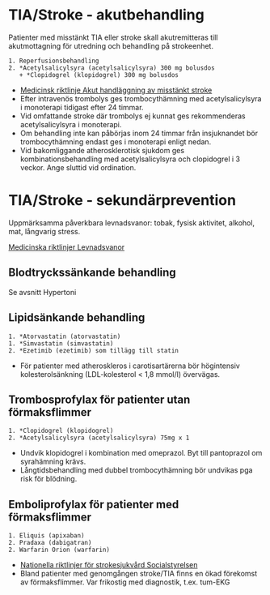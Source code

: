 TIA/Stroke - akutbehandling
===========================

Patienter med misstänkt TIA eller stroke skall akutremitteras till 
akutmottagning för utredning och behandling på strokeenhet.

    1. Reperfusionsbehandling
    2. *Acetylsalicylsyra (acetylsalicylsyra) 300 mg bolusdos
       + *Clopidogrel (klopidogrel) 300 mg bolusdos
 
-   [Medicinsk riktlinje Akut handläggning av misstänkt stroke](http://dokpub.regionkronoberg.se/OpenDoc.aspx?Id=41997)
-   Efter intravenös trombolys ges trombocythämning med acetylsalicylsyra
    i monoterapi tidigast efter 24 timmar.
-   Vid omfattande stroke där trombolys ej kunnat ges rekommenderas
	acetylsalicylsyra i monoterapi.
-   Om behandling inte kan påbörjas inom 24 timmar från insjuknandet
    bör trombocythämning endast ges i monoterapi enligt nedan.
-   Vid bakomliggande atherosklerotisk sjukdom ges kombinationsbehandling
    med acetylsalicylsyra och clopidogrel i 3 veckor. Ange sluttid vid 
	ordination.

TIA/Stroke - sekundärprevention
===============================

Uppmärksamma påverkbara levnadsvanor: tobak, fysisk aktivitet, alkohol,
mat, långvarig stress.

[Medicinska riktlinjer Levnadsvanor](http://intern.ltkronoberg.se/hem/HoS/HoS-personal/VardrutinerPM/Halsoframjande/)

Blodtryckssänkande behandling
-----------------------------

Se avsnitt Hypertoni

Lipidsänkande behandling
------------------------

    1. *Atorvastatin (atorvastatin)
    1. *Simvastatin (simvastatin)
    2. *Ezetimib (ezetimib) som tillägg till statin

- För patienter med atheroskleros i carotisartärerna bör högintensiv 
  kolesterolsänkning (LDL-kolesterol < 1,8 mmol/l) övervägas.

Trombosprofylax för patienter utan förmaksflimmer
-------------------------------------------------

    1. *Clopidogrel (klopidogrel)
    2. *Acetylsalicylsyra (acetylsalicylsyra) 75mg x 1

- Undvik klopidogrel i kombination med omeprazol. Byt till pantoprazol om 
  syrahämning krävs.
- Långtidsbehandling med dubbel trombocythämning bör undvikas pga risk för
  blödning.

Emboliprofylax för patienter med förmaksflimmer
-----------------------------------------------

    1. Eliquis (apixaban)
    2. Pradaxa (dabigatran)
    2. Warfarin Orion (warfarin)

-   [Nationella riktlinjer för strokesjukvård Socialstyrelsen](http://www.socialstyrelsen.se/nationellariktlinjerforstrokesjukvard)
-   Bland patienter med genomgången stroke/TIA finns en ökad förekomst av
    förmaksflimmer. Var frikostig med diagnostik, t.ex. tum-EKG
